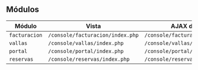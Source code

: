 ## Módulos

| Módulo | Vista | AJAX dir | CSS glob | JS glob |
|---|---|---|---|---|
| `facturacion` | `/console/facturacion/index.php` | `/console/facturacion/ajax/` | `/console/asset/css/facturacion/*.css` | `/console/asset/js/facturacion/*.js` |
| `vallas` | `/console/vallas/index.php` | `/console/vallas/ajax/` | `/console/asset/css/vallas/*.css` | `/console/asset/js/vallas/*.js` |
| `portal` | `/console/portal/index.php` | `/console/portal/ajax/` | `/console/asset/css/portal/*.css` | `/console/asset/js/portal/*.js` |
| `reservas` | `/console/reservas/index.php` | `/console/reservas/ajax/` | `/console/asset/css/reservas/*.css` | `/console/asset/js/reservas/*.js` |

